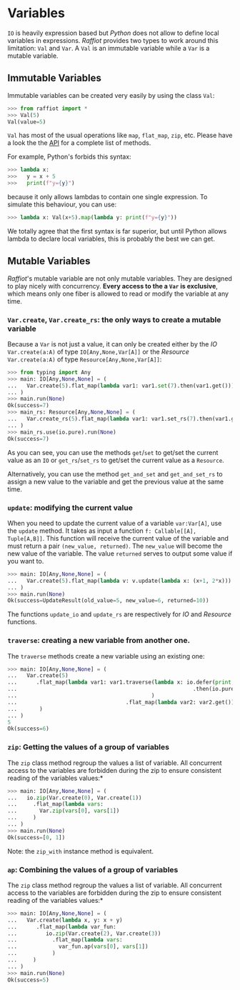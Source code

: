 # Variables

`IO` is heavily expression based but *Python* does not allow to define local
variables in expressions. *Raffiot* provides two types to work around this
limitation: `Val` and `Var`. A `Val` is an immutable variable while a `Var` is
a mutable variable.

## Immutable Variables

Immutable variables can be created very easily by using the class `Val`:

```python
>>> from raffiot import *
>>> Val(5)
Val(value=5)
```

`Val` has most of the usual operations like `map`, `flat_map`, `zip`, etc.
Please have a look the the [API](./api/index.html) for a complete list of
methods.

For example, Python's forbids this syntax:

```python
>>> lambda x:
>>>   y = x + 5
>>>   print(f"y={y}")
```

because it only allows lambdas to contain one single expression.
To simulate this behaviour, you can use:

```python
>>> lambda x: Val(x+5).map(lambda y: print(f"y={y}"))
```

We totally agree that the first syntax is far superior, but until Python allows
lambda to declare local variables, this is probably the best we can get.


## Mutable Variables

*Raffiot*'s mutable variable are not only mutable variables. They are designed
to play nicely with concurrency. **Every access to the a `Var` is exclusive**,
which means only one fiber is allowed to read or modify the variable at any
time.

### `Var.create`, `Var.create_rs`: the only ways to create a mutable variable

Because a `Var` is not just a value, it can only be created either by the *IO*
`Var.create(a:A)` of type `IO[Any,None,Var[A]]` or the *Resource*
`Var.create(a:A)` of type `Resource[Any,None,Var[A]]`:

```python
>>> from typing import Any
>>> main: IO[Any,None,None] = (
...   Var.create(5).flat_map(lambda var1: var1.set(7).then(var1.get()))
... )
>>> main.run(None)
Ok(success=7)
>>> main_rs: Resource[Any,None,None] = (
...   Var.create_rs(5).flat_map(lambda var1: var1.set_rs(7).then(var1.get_rs()))
... )
>>> main_rs.use(io.pure).run(None)
Ok(success=7)
```

As you can see, you can use the methods `get`/`set` to get/set the current value
as an `IO` or `get_rs`/`set_rs` to get/set the current value as a `Resource`.

Alternatively, you can use the method `get_and_set` and `get_and_set_rs` to
assign a new value to the variable and get the previous value at the same time.

### `update`: modifying the current value

When you need to update the current value of a variable `var:Var[A]`, use the
`update` method.
It takes as input a function `f: Callable[[A], Tuple[A,B]]`. This function will
receive the current value of the variable and must return a pair
`(new_value, returned)`. The `new_value` will become the new value of the
variable. The value `returned` serves to output some value if you want to.

```python
>>> main: IO[Any,None,None] = (
...   Var.create(5).flat_map(lambda v: v.update(lambda x: (x+1, 2*x)))
... )
>>> main.run(None)
Ok(success=UpdateResult(old_value=5, new_value=6, returned=10))
```

The functions `update_io` and `update_rs` are respectively for *IO* and
*Resource* functions.

### `traverse`: creating a new variable from another one.

The `traverse` methods create a new variable using an existing one:

```python
>>> main: IO[Any,None,None] = (
...   Var.create(5)
...      .flat_map(lambda var1: var1.traverse(lambda x: io.defer(print, x)
...                                                       .then(io.pure(x+1))
...                                          )
...                                  .flat_map(lambda var2: var2.get())
...       )
... )
5
Ok(success=6)
```

### `zip`: Getting the values of a group of variables

The `zip` class method regroup the values a list of variable. All concurrent
access to the variables are forbidden during the zip to ensure consistent
reading of the variables values:*

```python
>>> main: IO[Any,None,None] = (
...   io.zip(Var.create(0), Var.create(1))
...     .flat_map(lambda vars:
...       Var.zip(vars[0], vars[1])
...     )
... )
>>> main.run(None)
Ok(success=[0, 1])
```

Note: the `zip_with` instance method is equivalent.

### `ap`: Combining the values of a group of variables

The `zip` class method regroup the values a list of variable. All concurrent
access to the variables are forbidden during the zip to ensure consistent
reading of the variables values:*

```python
>>> main: IO[Any,None,None] = (
...   Var.create(lambda x, y: x + y)
...      .flat_map(lambda var_fun:
...         io.zip(Var.create(2), Var.create(3))
...           .flat_map(lambda vars:
...             var_fun.ap(vars[0], vars[1])
...           )
...     )
... )
>>> main.run(None)
Ok(success=5)
```